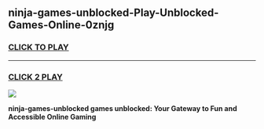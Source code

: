
## ninja-games-unblocked-Play-Unblocked-Games-Online-0znjg
<h3>
<a href="https://premium76.site?title=ninja-games-unblocked&ref=25A">CLICK TO PLAY</a></h3>
<hr>

<h3>
<a href="https://premium76.site?title=ninja-games-unblocked&ref=25A">CLICK 2 PLAY</a>
  
</h3>

<a href="https://premium76.site?title=ninja-games-unblocked&ref=25A"><img src="https://clearcache.store/games.png"></a>


**ninja-games-unblocked games unblocked: Your Gateway to Fun and Accessible Online Gaming**

